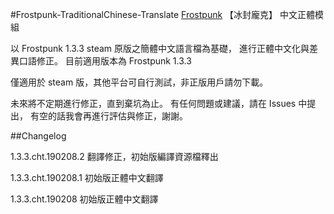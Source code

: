 #Frostpunk-TraditionalChinese-Translate
<a href="https://store.steampowered.com/app/323190/Frostpunk/">Frostpunk</a> 【冰封龐克】 中文正體模組


以 Frostpunk 1.3.3 steam 原版之簡體中文語言檔為基礎，
進行正體中文化與差異口語修正。
目前適用版本為 Frostpunk 1.3.3


僅適用於 steam 版，其他平台可自行測試，非正版用戶請勿下載。


未來將不定期進行修正，直到棄坑為止。
有任何問題或建議，請在 Issues 中提出，
有空的話我會再進行評估與修正，謝謝。


##Changelog

1.3.3.cht.190208.2 翻譯修正，初始版編譯資源檔釋出

1.3.3.cht.190208.1 初始版正體中文翻譯

1.3.3.cht.190208 初始版正體中文翻譯

